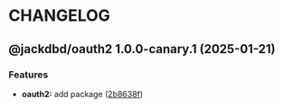 # CHANGELOG

## @jackdbd/oauth2 1.0.0-canary.1 (2025-01-21)


### Features

* **oauth2:** add package ([2b8638f](https://github.com/jackdbd/rapido/commit/2b8638ffc9e4d445b4725ea2d0cd0eaaaba157cc))
